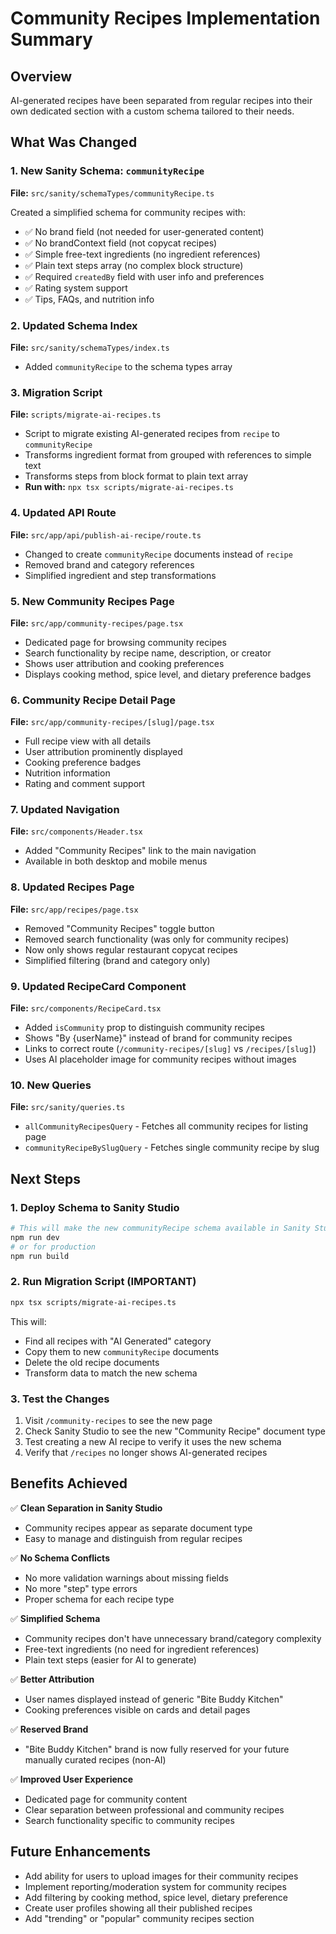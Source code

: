 # Community Recipes Implementation Summary

## Overview
AI-generated recipes have been separated from regular recipes into their own dedicated section with a custom schema tailored to their needs.

## What Was Changed

### 1. New Sanity Schema: `communityRecipe`
**File:** `src/sanity/schemaTypes/communityRecipe.ts`

Created a simplified schema for community recipes with:
- ✅ No brand field (not needed for user-generated content)
- ✅ No brandContext field (not copycat recipes)
- ✅ Simple free-text ingredients (no ingredient references)
- ✅ Plain text steps array (no complex block structure)
- ✅ Required `createdBy` field with user info and preferences
- ✅ Rating system support
- ✅ Tips, FAQs, and nutrition info

### 2. Updated Schema Index
**File:** `src/sanity/schemaTypes/index.ts`
- Added `communityRecipe` to the schema types array

### 3. Migration Script
**File:** `scripts/migrate-ai-recipes.ts`
- Script to migrate existing AI-generated recipes from `recipe` to `communityRecipe`
- Transforms ingredient format from grouped with references to simple text
- Transforms steps from block format to plain text array
- **Run with:** `npx tsx scripts/migrate-ai-recipes.ts`

### 4. Updated API Route
**File:** `src/app/api/publish-ai-recipe/route.ts`
- Changed to create `communityRecipe` documents instead of `recipe`
- Removed brand and category references
- Simplified ingredient and step transformations

### 5. New Community Recipes Page
**File:** `src/app/community-recipes/page.tsx`
- Dedicated page for browsing community recipes
- Search functionality by recipe name, description, or creator
- Shows user attribution and cooking preferences
- Displays cooking method, spice level, and dietary preference badges

### 6. Community Recipe Detail Page
**File:** `src/app/community-recipes/[slug]/page.tsx`
- Full recipe view with all details
- User attribution prominently displayed
- Cooking preference badges
- Nutrition information
- Rating and comment support

### 7. Updated Navigation
**File:** `src/components/Header.tsx`
- Added "Community Recipes" link to the main navigation
- Available in both desktop and mobile menus

### 8. Updated Recipes Page
**File:** `src/app/recipes/page.tsx`
- Removed "Community Recipes" toggle button
- Removed search functionality (was only for community recipes)
- Now only shows regular restaurant copycat recipes
- Simplified filtering (brand and category only)

### 9. Updated RecipeCard Component
**File:** `src/components/RecipeCard.tsx`
- Added `isCommunity` prop to distinguish community recipes
- Shows "By {userName}" instead of brand for community recipes
- Links to correct route (`/community-recipes/[slug]` vs `/recipes/[slug]`)
- Uses AI placeholder image for community recipes without images

### 10. New Queries
**File:** `src/sanity/queries.ts`
- `allCommunityRecipesQuery` - Fetches all community recipes for listing page
- `communityRecipeBySlugQuery` - Fetches single community recipe by slug

## Next Steps

### 1. Deploy Schema to Sanity Studio
```bash
# This will make the new communityRecipe schema available in Sanity Studio
npm run dev
# or for production
npm run build
```

### 2. Run Migration Script (IMPORTANT)
```bash
npx tsx scripts/migrate-ai-recipes.ts
```

This will:
- Find all recipes with "AI Generated" category
- Copy them to new `communityRecipe` documents
- Delete the old recipe documents
- Transform data to match the new schema

### 3. Test the Changes
1. Visit `/community-recipes` to see the new page
2. Check Sanity Studio to see the new "Community Recipe" document type
3. Test creating a new AI recipe to verify it uses the new schema
4. Verify that `/recipes` no longer shows AI-generated recipes

## Benefits Achieved

✅ **Clean Separation in Sanity Studio**
- Community recipes appear as separate document type
- Easy to manage and distinguish from regular recipes

✅ **No Schema Conflicts**
- No more validation warnings about missing fields
- No more "step" type errors
- Proper schema for each recipe type

✅ **Simplified Schema**
- Community recipes don't have unnecessary brand/category complexity
- Free-text ingredients (no need for ingredient references)
- Plain text steps (easier for AI to generate)

✅ **Better Attribution**
- User names displayed instead of generic "Bite Buddy Kitchen"
- Cooking preferences visible on cards and detail pages

✅ **Reserved Brand**
- "Bite Buddy Kitchen" brand is now fully reserved for your future manually curated recipes (non-AI)

✅ **Improved User Experience**
- Dedicated page for community content
- Clear separation between professional and community recipes
- Search functionality specific to community recipes

## Future Enhancements
- Add ability for users to upload images for their community recipes
- Implement reporting/moderation system for community recipes
- Add filtering by cooking method, spice level, dietary preference
- Create user profiles showing all their published recipes
- Add "trending" or "popular" community recipes section
